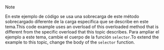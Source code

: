 > [!NOTE]
>  <span data-ttu-id="e045a-101">En este ejemplo de código se usa una sobrecarga de este método sobrecargado diferente de la carga específica que se describe en este tema.</span><span class="sxs-lookup"><span data-stu-id="e045a-101">This code example uses an overload of this overloaded method that is different from the specific overload that this topic describes.</span></span> <span data-ttu-id="e045a-102">Para ampliar el ejemplo a este tema, cambie el cuerpo de la función `selector`.</span><span class="sxs-lookup"><span data-stu-id="e045a-102">To extend the example to this topic, change the body of the `selector` function.</span></span>